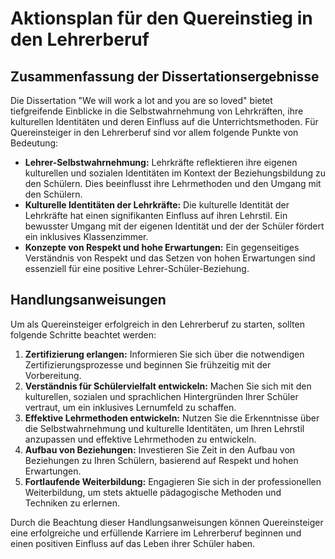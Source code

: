 # Aktionsplan für den Quereinstieg in den Lehrerberuf

## Zusammenfassung der Dissertationsergebnisse

Die Dissertation "We will work a lot and you are so loved" bietet tiefgreifende Einblicke in die Selbstwahrnehmung von Lehrkräften, ihre kulturellen Identitäten und deren Einfluss auf die Unterrichtsmethoden. Für Quereinsteiger in den Lehrerberuf sind vor allem folgende Punkte von Bedeutung:

- **Lehrer-Selbstwahrnehmung:** Lehrkräfte reflektieren ihre eigenen kulturellen und sozialen Identitäten im Kontext der Beziehungsbildung zu den Schülern. Dies beeinflusst ihre Lehrmethoden und den Umgang mit den Schülern.
- **Kulturelle Identitäten der Lehrkräfte:** Die kulturelle Identität der Lehrkräfte hat einen signifikanten Einfluss auf ihren Lehrstil. Ein bewusster Umgang mit der eigenen Identität und der der Schüler fördert ein inklusives Klassenzimmer.
- **Konzepte von Respekt und hohe Erwartungen:** Ein gegenseitiges Verständnis von Respekt und das Setzen von hohen Erwartungen sind essenziell für eine positive Lehrer-Schüler-Beziehung.

## Handlungsanweisungen

Um als Quereinsteiger erfolgreich in den Lehrerberuf zu starten, sollten folgende Schritte beachtet werden:

1. **Zertifizierung erlangen:** Informieren Sie sich über die notwendigen Zertifizierungsprozesse und beginnen Sie frühzeitig mit der Vorbereitung.
2. **Verständnis für Schülervielfalt entwickeln:** Machen Sie sich mit den kulturellen, sozialen und sprachlichen Hintergründen Ihrer Schüler vertraut, um ein inklusives Lernumfeld zu schaffen.
3. **Effektive Lehrmethoden entwickeln:** Nutzen Sie die Erkenntnisse über die Selbstwahrnehmung und kulturelle Identitäten, um Ihren Lehrstil anzupassen und effektive Lehrmethoden zu entwickeln.
4. **Aufbau von Beziehungen:** Investieren Sie Zeit in den Aufbau von Beziehungen zu Ihren Schülern, basierend auf Respekt und hohen Erwartungen.
5. **Fortlaufende Weiterbildung:** Engagieren Sie sich in der professionellen Weiterbildung, um stets aktuelle pädagogische Methoden und Techniken zu erlernen.

Durch die Beachtung dieser Handlungsanweisungen können Quereinsteiger eine erfolgreiche und erfüllende Karriere im Lehrerberuf beginnen und einen positiven Einfluss auf das Leben ihrer Schüler haben.

